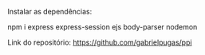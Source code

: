 Instalar as dependências:

npm i express express-session ejs body-parser nodemon

Link do repositório: https://github.com/gabrielpugas/ppi
